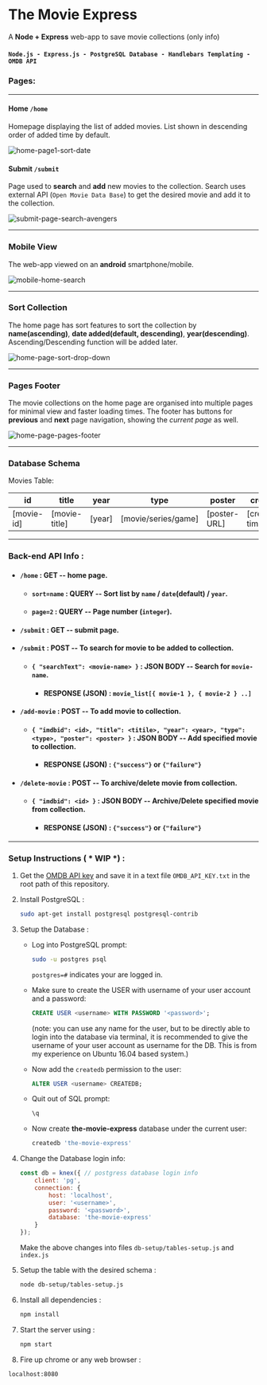 

# The Movie Express

A  **Node + Express** web-app to save movie collections (only info)

#### `Node.js - Express.js - PostgreSQL Database - Handlebars Templating - OMDB API`

### Pages:
---

#### Home  `/home`  

Homepage displaying the list of added movies. List shown in descending order of added time by default.

![home-page1-sort-date](.readme-res/home-page1-sort-date.jpg)



#### Submit  `/submit`

Page used to **search** and **add** new movies to the collection. Search uses external API (`Open Movie Data Base`) to get the desired movie and add it to the collection. 

![submit-page-search-avengers](.readme-res/submit-page-search-avengers.jpg)

---

### Mobile View

The web-app viewed on an **android** smartphone/mobile.

![mobile-home-search](.readme-res/mobile-home-search.jpg)

---

### Sort Collection

The home page has sort features to sort the collection by **name(ascending)**, **date added(default, descending)**, **year(descending)**. Ascending/Descending function will be added later.

![home-page-sort-drop-down](.readme-res/home-page-sort-drop-down.jpg)

---

### Pages Footer

The movie collections on the home page are organised into multiple pages for minimal view and faster loading times. The footer has buttons for **previous** and **next** page navigation, showing the *current page* as well.

![home-page-pages-footer](.readme-res/home-page-pages-footer.jpg)

---

### Database Schema

Movies Table:

|id|title|year|type|poster|created|updated|
|--|-----|----|----|------|-------|-------|
|[movie-id]|[movie-title]|[year]|[movie/series/game]|[poster-URL] | [created-time] |[updated-time]|

---

### Back-end API Info : 

- #### `/home` :  GET -- home page.

  - #### `sort=name` :  QUERY -- Sort list by `name` / `date`(default) / `year`.

  - #### `page=2` :  QUERY -- Page number (`integer`).

- #### `/submit` :  GET -- submit page.

- #### `/submit` :  POST -- To search for movie to be added to collection.
  - #### `{ "searchText": <movie-name> }` :  JSON BODY  -- Search for `movie-name`.

    - ####  RESPONSE (JSON) : `movie_list[{ movie-1 }, { movie-2 } ..]`

- #### `/add-movie` :  POST -- To add movie to collection.

  - #### `{ "imdbid": <id>, "title": <titile>, "year": <year>, "type":<type>, "poster": <poster> }` : JSON BODY -- Add specified movie to collection.

    - #### RESPONSE (JSON) : `{"success"}` or `{"failure"}`

- #### `/delete-movie` :  POST -- To archive/delete movie from collection.

  - #### `{ "imdbid": <id> }` : JSON BODY -- Archive/Delete specified movie from collection.

    - #### RESPONSE (JSON) : `{"success"}` or `{"failure"}`

---

### Setup Instructions ( * WIP *) :

1. Get the [OMDB API key](http://www.omdbapi.com/) and save it in a text file `OMDB_API_KEY.txt` in the root path of this repository.

2. Install PostgreSQL : 

   ```bash
   sudo apt-get install postgresql postgresql-contrib
   ```

3. Setup the Database :

   - Log into PostgreSQL prompt:

     ```bash
     sudo -u postgres psql
     ```

     `postgres=#` indicates your are logged in.

   - Make sure to create the USER  with username of your user account and a password:

     ```sql
     CREATE USER <username> WITH PASSWORD '<password>';
     ```

     (note: you can use any name for the user, but to be directly able to login into the database via terminal, it is recommended to give the username of your user account as username for the DB. This is from my experience on Ubuntu 16.04 based system.)

   - Now add the `createdb` permission to the user:

     ```sql
     ALTER USER <username> CREATEDB;
     ```

   - Quit out of SQL prompt:

     ```sql
     \q
     ```

   - Now create **the-movie-express** database under the current user:

     ```bash
     createdb 'the-movie-express'
     ```

4. Change the Database login info:

   ```javascript
   const db = knex({ // postgress database login info
       client: 'pg',
       connection: {
           host: 'localhost',
           user: '<username>',
           password: '<password>',
           database: 'the-movie-express'
       }
   });
   ```

   Make the above changes into files `db-setup/tables-setup.js` and `index.js`

5. Setup the table with the desired schema :

   ```bash
   node db-setup/tables-setup.js
   ```

6. Install all dependencies : 

   ```bash
   npm install
   ```

7. Start the server using :

   ```bash
   npm start
   ```

8.  Fire up chrome or any web browser :

   ```http
   localhost:8080
   ```
